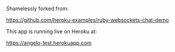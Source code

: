Shamelessly forked from:

https://github.com/heroku-examples/ruby-websockets-chat-demo

This app is running live on Heroku at:

https://angelo-test.herokuapp.com
